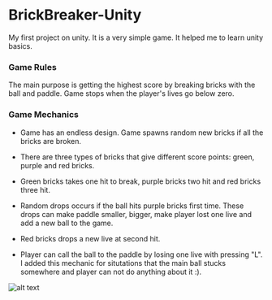 # BrickBreaker-Unity
My first project on unity. It is a very simple game. It helped me to learn unity basics.


### Game Rules
The main purpose is getting the highest score by breaking bricks with the ball and paddle. 
Game stops when the player's lives go below zero.


### Game Mechanics
- Game has an endless design. Game spawns random new bricks if all the bricks are broken.

- There are three types of bricks that give different score points: green, purple and red bricks.

- Green bricks takes one hit to break, purple bricks two hit and red bricks three hit.

- Random drops occurs if the ball hits purple bricks first time. 
  These drops can make paddle smaller, bigger, make player lost one live and add a new ball to the game.

- Red bricks drops a new live at second hit.

- Player can call the ball to the paddle by losing one live with pressing "L". I added this mechanic for situtations that the main ball stucks somewhere and player can not do anything about it :). 


![alt text](https://github.com/[btuhany]/[BrickBreaker-Unity]/blob/[BrickBreaker-Unity]/ss1.jpg?raw=true)
